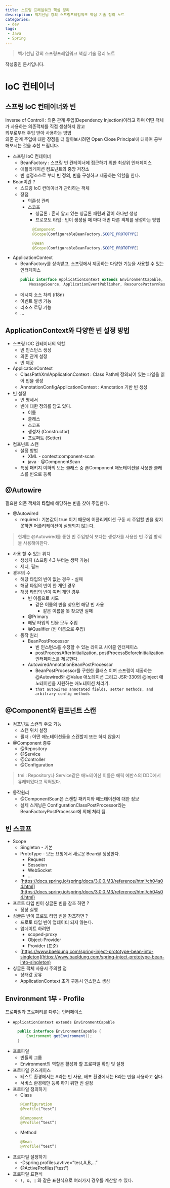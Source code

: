 ```yaml
---
title: 스프링 프레임워크 핵심 정리
description: 백기선님 강의 스프링프레임워크 핵심 기술 정리 노트
categories:
 - dev
tags:
 - Java
 - Spring
---
```

> 백기선님 강의 스프링프레임워크 핵심 기술 정리 노트

작성중인 문서입니다.

# IoC 컨테이너

## 스프링 IoC 컨테이너와 빈
Inverse of Controll : 의존 관계 주입(Dependency Injection)이라고 하며 어떤 객체가 사용하는 의존객체를 직접 생성하지 않고  
외부로부터 주입 받아 사용하는 방법  
의존 관계 주입에 대한 장점을 더 알아보시려면 Open Close Principal에 대하여 공부해보시는 것을 추천 드립니다.  

* 스프링 IoC 컨테이너
  * BeanFactory : 스프링 빈 컨테이너에 접근하기 위한 최상위 인터페이스
  * 애플리케이션 컴포넌트의 중앙 저장소
  * 빈 설정소스로 부터 빈 정의, 빈을 구성하고 제공하는 역할을 한다.
* Bean이란 ?
  * 스프링 IoC 컨테이너가 관리하는 객체
  * 장점
    * 의존성 관리
    * 스코프
      * 싱글톤 : 흔히 알고 있는 싱글톤 패턴과 같이 하나만 생성
      * 프로포토 타입 : 빈이 생성될 때 마다 매번 다른 객체를 생성하는 방법
      ```java
        @Component
        @Scope(ConfigurableBeanFactory.SCOPE_PROTOTYPE)

        @Bean
        @Scope(ConfigurableBeanFactory.SCOPE_PROTOTYPE)
      ```
* ApplicationContext
  * BeanFactory를 상속받고, 스프링에서 제공하는 다양한 기능을 사용할 수 있는 인터페이스
    ```java
    public interface ApplicationContext extends EnvironmentCapable, ListableBeanFactory, HierarchicalBeanFactory,
		MessageSource, ApplicationEventPublisher, ResourcePatternResolver
    ```
  * 메시지 소스 처리 (i18n)
  * 이벤트 발생 기능 
  * 리소스 로딩 기능
  * ...

## ApplicationContext와 다양한 빈 설정 방법

* 스프링 IOC 컨테이너의 역할 
  * 빈 인스턴스 생성
  * 의존 관계 설정
  * 빈 제공
* ApplicationContext
  * ClassPathXmlApplicationContext : Class Path에 정의되어 있는 파일을 읽어 빈을 생성
  * AnnotationConfigApplicationContext : Annotation 기반 빈 생성
* 빈 설정
  * 빈 명세서 
  * 빈에 대한 정의를 담고 있다.
    * 이름
    * 클래스
    * 스코프
    * 생성자 (Constructor)
    * 프로퍼트 (Setter)
* 컴포넌트 스캔
  * 설정 방법
    * XML - context:component-scan
    * java - @ComponentScan
  * 특정 패키지 이하의 모든 클래스 중 @Component 애노테이션을 사용한 클래스를 빈으로 등록

## @Autowire
필요한 의존 객체의 **타입**에 해당하는 빈을 찾아 주입한다. 

* @Autowired 
  * required : 기본값이 true 이기 때문에 어플리케이션 구동 시 주입할 빈을 찾지 못하면 어플리케이션이 실행되지 않는다.

> 현재는 @Autowired를 통한 빈 주입방식 보다는 생성자를 사용한 빈 주입 방식을 사용해야한다. 

* 사용 할 수 있는 위치
  * 생성자 (스프링 4.3 부터는 생략 가능)
  * 세터, 필드
* 경우의 수
  * 해당 타입의 빈이 없는 경우 - 실패
  * 해당 타입의 빈이 한 개인 경우
  * 해당 타입의 빈이 여러 개인 경우
    * 빈 이름으로 시도
      * 같은 이름의 빈을 찾으면 해당 빈 사용
        * 같은 이름을 못 찾으면 실패
    * @Primary
    * 해당 타입의 빈을 모두 주입
    * @Qualifier (빈 이름으로 주입)
  * 동작 원리
    * BeanPostProcessor
      * 빈 인스턴스를 수정할 수 있는 라이프 사이클 인터페이스
      * postProcessAfterInitialization, postProcessBeforeInitialization 인터페이스를 제공한다.
    * AutowiredAnnotationBeanPostProcessor
      * BeanPostProcessor를 구현한 클래스 이며 스프링이 제공하는 @Autowired와 @Value 애노테이션 그리고 JSR-330의 @Inject 애노테이션을 지원하는 애노테이션 처리기.
      * `that autowires annotated fields, setter methods, and arbitrary config methods`

## @Component와 컴포넌트 스캔
* 컴포넌트 스캔의 주요 기능
  * 스캔 위치 설정
  * 필터 : 어떤 애노테이션들을 스캔할지 또는 하지 않을지
* @Component 종류
  * @Repository
  * @Service
  * @Controller
  * @Configuration
> tmi : Repository나 Service같은 애노테이션 이름은 에릭 에반스의 DDD에서 유래되었다고 적혀있다. 
* 동작원리
  * @ComponentScan은 스캔할 패키지와 애노테이션에 대한 정보
  * 실제 스캐닝은 ConfigurationClassPostProcessor라는 BeanFactoryPostProcessor에 의해 처리 됨.

## 빈 스코프
* Scope
  * Singleton - 기본
  * ProtoType - 모든 요청에서 새로운 Bean을 생성한다.
    * Request
    * Sesseion
    * WebSocket
    * ...
  * [https://docs.spring.io/spring/docs/3.0.0.M3/reference/html/ch04s04.html](https://docs.spring.io/spring/docs/3.0.0.M3/reference/html/ch04s04.html)
* 프로토 타입 빈이 싱글톤 빈을 참조 하면 ?
  * 정상 실행
* 싱글톤 빈이 프로토 타입 빈을 참조하면 ?
  * 프로토 타입 빈이 업데이티 되지 않는다.
  * 업데이트 하려면
    * scoped-proxy
    * Object-Provider
    * Provider (표준)
  * [https://www.baeldung.com/spring-inject-prototype-bean-into-singleton](https://www.baeldung.com/spring-inject-prototype-bean-into-singleton)
* 싱글톤 객체 사용시 주의할 점
  * 상태값 공유
  * ApplicationContext 초기 구동시 인스턴스 생성

## Environment 1부 - Profile
프로파일과 프로퍼티를 다루는 인터페이스

* `ApplicationContext extends EnvironmentCapable`
  ```java
    public interface EnvironmentCapable {
        Environment getEnvironment();
    }
  ```
* 프로파일
  * 빈들의 그룹
  * Environment의 역할은 활성화 할 프로파일 확인 및 설정
* 프로파일 유즈케이스
  * 테스트 환경에서는 A라는 빈 사용, 배포 환경에서는 B라는 빈을 사용하고 싶다.
  * 서비스 환경에만 등록 하기 위한 빈 설정
* 프로파일 정의하기
  * Class
    ```java
    @Configuration 
    @Profile(“test”)

    @Component 
    @Profile(“test”)
    ```
  * Method
    ```java
    @Bean 
    @Profile(“test”)
    ```
* 프로파일 설정하기
  * -Dspring.profiles.avtive=”test,A,B,...”
  * @ActiveProfiles("test")
* 프로파일 표현식
  * `!, &, |` 와 같은 표현식으로 여러가지 경우를 계산할 수 있다. 



